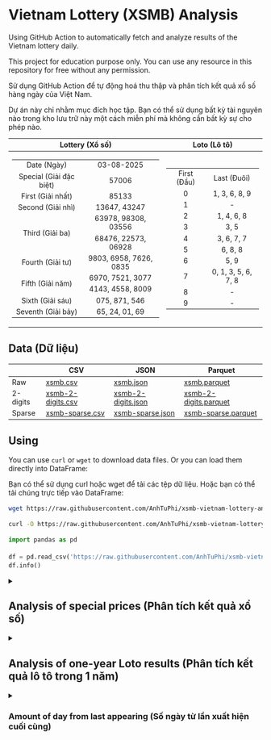 # Vietnam Lottery (XSMB) Analysis

Using GitHub Action to automatically fetch and analyze results of the Vietnam lottery daily.

This project for education purpose only. You can use any resource in this repository for free without any permission.

Sử dụng GitHub Action để tự động hoá thu thập và phân tích kết quả xổ số hàng ngày của Việt Nam.

Dự án này chỉ nhằm mục đích học tập. Bạn có thể sử dụng bất kỳ tài nguyên nào trong kho lưu trữ này một cách miễn phí mà không cần bất kỳ sự cho phép nào.

| Lottery (Xổ số) | Loto (Lô tô) |
| :------------: | :----------: |
| <table><tr><td>Date (Ngày)</td><td>03-08-2025</td></tr><tr><td>Special (Giải đặc biệt)</td><td>57006</td></tr><tr><td>First (Giải nhất)</td><td>85133</td></tr><tr><td>Second (Giải nhì)</td><td>13647, 43247</td></tr><tr><td rowspan="2">Third (Giải ba)</td><td>63978, 98308, 03556</td></tr><tr><td>68476, 22573, 06928</td></tr><tr><td>Fourth (Giải tư)</td><td>9803, 6958, 7626, 0835</td></tr><tr><td rowspan="2">Fifth (Giải năm)</td><td>6970, 7521, 3077</td></tr><tr><td>4143, 4558, 8009</td></tr><tr><td>Sixth (Giải sáu)</td><td>075, 871, 546</td></tr><tr><td>Seventh (Giải bảy)</td><td>65, 24, 01, 69</td></tr></table> | <table><tr><td>First (Đầu)</td><td>Last (Đuôi)</td></tr><tr><td>0</td><td>1, 3, 6, 8, 9</td></tr><tr><td>1</td><td>-</td></tr><tr><td>2</td><td>1, 4, 6, 8</td></tr><tr><td>3</td><td>3, 5</td></tr><tr><td>4</td><td>3, 6, 7, 7</td></tr><tr><td>5</td><td>6, 8, 8</td></tr><tr><td>6</td><td>5, 9</td></tr><tr><td>7</td><td>0, 1, 3, 5, 6, 7, 8</td></tr><tr><td>8</td><td>-</td></tr><tr><td>9</td><td>-</td></tr></table> |

## Data (Dữ liệu)

|          | CSV | JSON | Parquet |
|----------|-----|------|---------|
| Raw      | [xsmb.csv](https://raw.githubusercontent.com/AnhTuPhi/xsmb-vietnam-lottery-analysis/refs/heads/main/data/xsmb.csv) | [xsmb.json](https://raw.githubusercontent.com/AnhTuPhi/xsmb-vietnam-lottery-analysis/refs/heads/main/data/xsmb.json) | [xsmb.parquet](https://raw.githubusercontent.com/AnhTuPhi/xsmb-vietnam-lottery-analysis/refs/heads/main/data/xsmb.parquet) |
| 2-digits | [xsmb-2-digits.csv](https://raw.githubusercontent.com/AnhTuPhi/xsmb-vietnam-lottery-analysis/refs/heads/main/data/xsmb-2-digits.csv) | [xsmb-2-digits.json](https://raw.githubusercontent.com/AnhTuPhi/xsmb-vietnam-lottery-analysis/refs/heads/main/data/xsmb-2-digits.json) | [xsmb-2-digits.parquet](https://raw.githubusercontent.com/AnhTuPhi/xsmb-vietnam-lottery-analysis/refs/heads/main/data/xsmb-2-digits.parquet) |
| Sparse   | [xsmb-sparse.csv](https://raw.githubusercontent.com/AnhTuPhi/xsmb-vietnam-lottery-analysis/refs/heads/main/data/xsmb-sparse.csv) | [xsmb-sparse.json](https://raw.githubusercontent.com/AnhTuPhi/xsmb-vietnam-lottery-analysis/refs/heads/main/data/xsmb-sparse.json) | [xsmb-sparse.parquet](https://raw.githubusercontent.com/AnhTuPhi/xsmb-vietnam-lottery-analysis/refs/heads/main/data/xsmb-sparse.parquet) |

## Using

You can use `curl` or `wget` to download data files. Or you can load them directly into DataFrame:

Bạn có thể sử dụng curl hoặc wget để tải các tệp dữ liệu. Hoặc bạn có thể tải chúng trực tiếp vào DataFrame:

```sh
wget https://raw.githubusercontent.com/AnhTuPhi/xsmb-vietnam-lottery-analysis/refs/heads/main/data/xsmb.csv
```

```sh
curl -O https://raw.githubusercontent.com/AnhTuPhi/xsmb-vietnam-lottery-analysis/refs/heads/main/data/xsmb-2-digits.csv
```

```python
import pandas as pd

df = pd.read_csv('https://raw.githubusercontent.com/AnhTuPhi/xsmb-vietnam-lottery-analysis/refs/heads/main/data/xsmb-sparse.csv')
df.info()
```

<details>
  <summary><h2>Analysis of special prices (Phân tích kết quả xổ số)</h2></summary>
  <h3>Amount of day from last appearing (Số ngày từ lần xuất hiện cuối cùng)</h3>

  ![Delta](images/special_delta.jpg)

  <h3>Top 10 amount of day from last appearing (Top 10 số lâu chưa xuất hiện)</h3>

  ![Delta top 10](images/special_delta_top_10.jpg)
</details>

<details>
  <summary><h2>Analysis of one-year Loto results (Phân tích kết quả lô tô trong 1 năm)</h2></summary>

  Max: 120. Min: 76.

  Mean: 97.47. Standard deviation: 9.4.

  <h3>Detail (Chi tiết)</h3>

  ![Detail](images/heatmap.jpg)

  <h3>Top 10</h3>

  ![Top 10](images/top-10.jpg)

  <h3>Distribution (Phân bổ)</h3>

  ![Distribution](images/distribution.jpg)
</details>

<details>
  <summary><h3>Amount of day from last appearing (Số ngày từ lần xuất hiện cuối cùng)</h2></summary>

  ![Delta](images/delta.jpg)

  <h3>Top 10 amount of day from last appearing (Top 10 số lâu chưa xuất hiện)</h3>

  ![Delta top 10](images/delta_top_10.jpg)
</details>